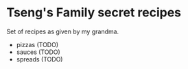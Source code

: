 # Tseng's Family secret recipes

Set of recipes as given by my grandma.

- pizzas (TODO)
- sauces (TODO)
- spreads (TODO)